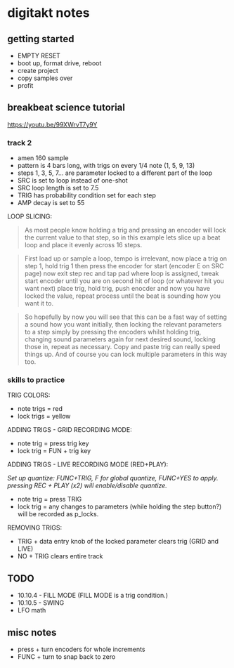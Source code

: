 # digitakt notes #

## getting started

* EMPTY RESET
* boot up, format drive, reboot
* create project
* copy samples over
* profit

## breakbeat science tutorial

https://youtu.be/99XWrvT7y9Y

### track 2

- amen 160 sample
- pattern is 4 bars long, with trigs on every 1/4 note (1, 5, 9, 13)
- steps 1, 3, 5, 7... are parameter locked to a different part of the loop
- SRC is set to loop instead of one-shot
- SRC loop length is set to 7.5
- TRIG has probability condition set for each step
- AMP decay is set to 55

LOOP SLICING:

> As most people know holding a trig and pressing an encoder will lock the current value to that step, so in this example lets slice up a beat loop and place it evenly across 16 steps.

> First load up or sample a loop, tempo is irrelevant, now place a trig on step 1, hold trig 1 then press the encoder for start (encoder E on SRC page) now exit step rec and tap pad where loop is assigned, tweak start encoder until you are on second hit of loop (or whatever hit you want next) place trig, hold trig, push enocder and now you have locked the value, repeat process until the beat is sounding how you want it to.

> So hopefully by now you will see that this can be a fast way of setting a sound how you want initially, then locking the relevant parameters to a step simply by pressing the encoders whilst holding trig, changing sound parameters again for next desired sound, locking those in, repeat as necessary.  Copy and paste trig can really speed things up. And of course you can lock multiple parameters in this way too.

### skills to practice

TRIG COLORS:

* note trigs = red
* lock trigs = yellow

ADDING TRIGS - GRID RECORDING MODE:

* note trig = press trig key
* lock trig = FUN + trig key

ADDING TRIGS - LIVE RECORDING MODE (RED+PLAY):

_Set up quantize:  FUNC+TRIG, F for global quantize, FUNC+YES to apply. pressing REC + PLAY (x2) will enable/disable quantize._

* note trig = press TRIG
* lock trig = any changes to parameters (while holding the step button?) will be recorded as p_locks.

REMOVING TRIGS:

* TRIG + data entry knob of the locked parameter clears trig (GRID and LIVE)
* NO + TRIG clears entire track

## TODO

* 10.10.4 - FILL MODE (FILL MODE is a trig condition.)
* 10.10.5 - SWING
* LFO math

## misc notes

- press + turn encoders for whole increments
- FUNC + turn to snap back to zero
